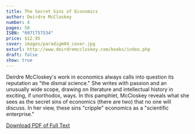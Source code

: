 ```yaml
---
title: The Secret Sins of Economics
author: Deirdre McCloskey
number: 4
pages: 58
ISBN: "0971757534"
price: $12.95
cover: images/paradigm04_cover.jpg
exturl: http://www.deirdremccloskey.com/books/index.php
draft: false
show: true
---
```

Deirdre McCloskey's work in economics always calls into question its reputation as "the dismal science." She writes with passion and an unusually wide scope, drawing on literature and intellectual history in exciting, if unorthodox, ways. In this pamphlet, McCloskey reveals what she sees as the secret sins of economics (there are two) that no one will discuss. In her view, these sins "cripple" economics as a "scientific enterprise."

[Download PDF of Full Text](/images/McCloskey_Paradigm4.pdf)
